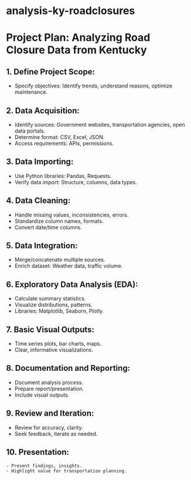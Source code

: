 # analysis-ky-roadclosures

# Project Plan: Analyzing Road Closure Data from Kentucky

## 1. Define Project Scope:
   - Specify objectives: Identify trends, understand reasons, optimize maintenance.

## 2. Data Acquisition:
   - Identify sources: Government websites, transportation agencies, open data portals.
   - Determine format: CSV, Excel, JSON.
   - Access requirements: APIs, permissions.

## 3. Data Importing:
   - Use Python libraries: Pandas, Requests.
   - Verify data import: Structure, columns, data types.

## 4. Data Cleaning:
   - Handle missing values, inconsistencies, errors.
   - Standardize column names, formats.
   - Convert date/time columns.

## 5. Data Integration:
   - Merge/concatenate multiple sources.
   - Enrich dataset: Weather data, traffic volume.

## 6. Exploratory Data Analysis (EDA):
   - Calculate summary statistics.
   - Visualize distributions, patterns.
   - Libraries: Matplotlib, Seaborn, Plotly.

## 7. Basic Visual Outputs:
   - Time series plots, bar charts, maps.
   - Clear, informative visualizations.

## 8. Documentation and Reporting:
   - Document analysis process.
   - Prepare report/presentation.
   - Include visual outputs.

## 9. Review and Iteration:
   - Review for accuracy, clarity.
   - Seek feedback, iterate as needed.

## 10. Presentation:
    - Present findings, insights.
    - Highlight value for transportation planning.


